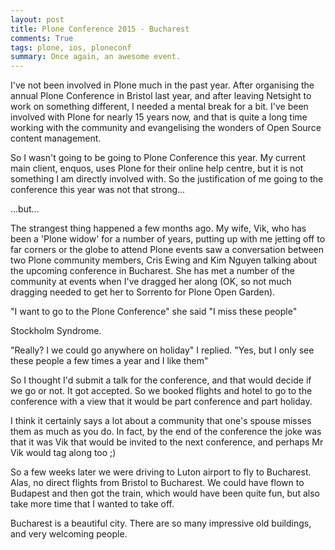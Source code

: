 ```yaml
---
layout: post
title: Plone Conference 2015 - Bucharest
comments: True
tags: plone, ios, ploneconf
summary: Once again, an awesome event. 
---
```


I've not been involved in Plone much in the past year. After organising the annual Plone Conference in Bristol last year, and after leaving Netsight to work on something different, I needed a mental break for a bit. I've been involved with Plone for nearly 15 years now, and that is quite a long time working with the community and evangelising the wonders of Open Source content management.

So I wasn't going to be going to Plone Conference this year. My current main client, enquos, uses Plone for their online help centre, but it is not something I am directly involved with. So the justification of me going to the conference this year was not that strong...

...but...

The strangest thing happened a few months ago. My wife, Vik, who has been a 'Plone widow' for a number of years, putting up with me jetting off to far corners or the globe to attend Plone events saw a conversation between two Plone community members, Cris Ewing and Kim Nguyen talking about the upcoming conference in Bucharest. She has met a number of the community at events when I've dragged her along (OK, so not much dragging needed to get her to Sorrento for Plone Open Garden).

"I want to go to the Plone Conference" she said "I miss these people"

Stockholm Syndrome.

"Really? I we could go anywhere on holiday" I replied.
"Yes, but I only see these people a few times a year and I like them"

So I thought I'd submit a talk for the conference, and that would decide if we go or not. It got accepted. So we booked flights and hotel to go to the conference with a view that it would be part conference and part holiday.

I think it certainly says a lot about a community that one's spouse misses them as much as you do. In fact, by the end of the conference the joke was that it was Vik that would be invited to the next conference, and perhaps Mr Vik would tag along too ;)

So a few weeks later we were driving to Luton airport to fly to Bucharest. Alas, no direct flights from Bristol to Bucharest. We could have flown to Budapest and then got the train, which would have been quite fun, but also take more time that I wanted to take off.

Bucharest is a beautiful city. There are so many impressive old buildings, and very welcoming people.